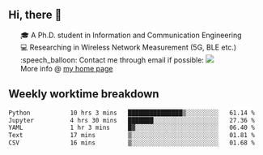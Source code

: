 <h2 > Hi, there 👋 </h3>

<div >
 <ul>
 🎓 A Ph.D. student in Information and Communication Engineering <br>
 💻 Researching in Wireless Network Measurement (5G, BLE etc.)<br>
 :speech_balloon: Contact me through email if possible: <a href="mailto:ethanjia@sjtu.edu.cn"><img src="https://img.shields.io/badge/-ethanjia@sjtu.edu.cn-c14438?style=plastic&logo=Gmail&logoColor=white&link=mailto:mailto:ethanjia@sjtu.edu.cn"></a> <br>
  More info @ <a href="https://haifengjia.github.io">my home page</a>
 </ul>
</div>

<h2 >
Weekly worktime breakdown
</h1>


<!--START_SECTION:waka-->

```txt
Python           10 hrs 3 mins   ███████████████▒░░░░░░░░░   61.14 %
Jupyter          4 hrs 30 mins   ███████░░░░░░░░░░░░░░░░░░   27.36 %
YAML             1 hr 3 mins     █▓░░░░░░░░░░░░░░░░░░░░░░░   06.40 %
Text             17 mins         ▒░░░░░░░░░░░░░░░░░░░░░░░░   01.81 %
CSV              16 mins         ▒░░░░░░░░░░░░░░░░░░░░░░░░   01.68 %
```

<!--END_SECTION:waka-->



